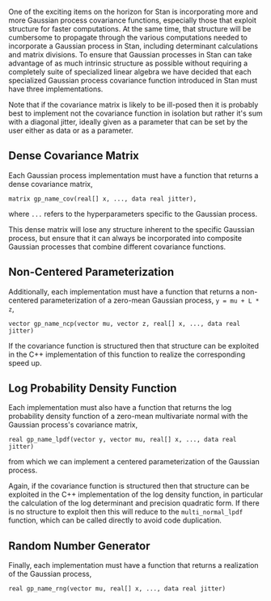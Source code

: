 One of the exciting items on the horizon for Stan is incorporating more and more Gaussian process covariance functions, especially those that exploit structure for faster computations.  At the same time, that structure will be cumbersome to propagate through the various computations needed to incorporate a Gaussian process in Stan, including determinant calculations and matrix divisions.  To ensure that Gaussian processes in Stan can take advantage of as much intrinsic structure as possible without requiring a completely suite of specialized linear algebra we have decided that each specialized Gaussian process covariance function introduced in Stan must have three implementations.

Note that if the covariance matrix is likely to be ill-posed then it is probably best to implement not the covariance function in isolation but rather it's sum with a diagonal jitter, ideally given as a parameter that can be set by the user either as data or as a parameter.

## Dense Covariance Matrix

Each Gaussian process implementation must have a function that returns a dense covariance matrix,

    matrix gp_name_cov(real[] x, ..., data real jitter),

where `...` refers to the hyperparameters specific to the Gaussian process.

This dense matrix will lose any structure inherent to the specific Gaussian process, but ensure that it can always be incorporated into composite Gaussian processes that combine different covariance functions.

## Non-Centered Parameterization

Additionally, each implementation must have a function that returns a non-centered parameterization of a zero-mean Gaussian process, `y = mu + L * z`,

    vector gp_name_ncp(vector mu, vector z, real[] x, ..., data real jitter)

If the covariance function is structured then that structure can be exploited in the C++ implementation of this function to realize the corresponding speed up.  

## Log Probability Density Function

Each implementation must also have a function that returns the log probability density function of a zero-mean multivariate normal with the Gaussian process's covariance matrix,

    real gp_name_lpdf(vector y, vector mu, real[] x, ..., data real jitter)

from which we can implement a centered parameterization of the Gaussian process.

Again, if the covariance function is structured then that structure can be exploited in the C++ implementation of the log density function, in particular the calculation of the log determinant and precision quadratic form.  If there is no structure to exploit then this will reduce to the ```multi_normal_lpdf``` function, which can be called directly to avoid code duplication.

## Random Number Generator

Finally, each implementation must have a function that returns a realization of the Gaussian process,

    real gp_name_rng(vector mu, real[] x, ..., data real jitter)
